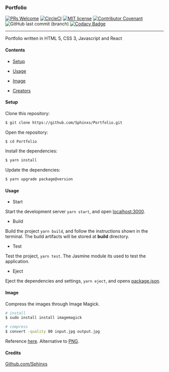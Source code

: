 ### Portfolio

[![PRs Welcome](https://img.shields.io/badge/PRs-welcome-brightgreen.svg?style=flat-square)](http://makeapullrequest.com) [![CircleCI](https://circleci.com/gh/Sphinxs/Portfolio/tree/master.svg?style=svg)](https://circleci.com/gh/Sphinxs/Portfolio/tree/master) [![MIT license](https://img.shields.io/badge/License-MIT-blue.svg)](https://lbesson.mit-license.org/) [![Contributor Covenant](https://img.shields.io/badge/Contributor%20Covenant-v1.4%20adopted-ff69b4.svg)](code-of-conduct.md) ![GitHub last commit (branch)](https://img.shields.io/github/last-commit/sphinxs/portfolio/master.svg) [![Codacy Badge](https://api.codacy.com/project/badge/Grade/439e7fdb3e7d488a901223d56598b90f)](https://www.codacy.com/app/Sphinxs/Portfolio?utm_source=github.com&amp;utm_medium=referral&amp;utm_content=Sphinxs/Portfolio&amp;utm_campaign=Badge_Grade)

--- 

Portfolio written in HTML 5, CSS 3, Javascript and React

#### Contents

- [Setup](#Setup)

- [Usage](#Usage)

- [Image](#Usage)
  
- [Creators](Creators)

#### Setup

Clone this repository:

```sh
$ git clone https://github.com/Sphinxs/Portfolio.git
```

Open the repository:

```sh
$ cd Portfolio
```

Install the dependencies:

```sh
$ yarn install
```

Update the dependencies:

```sh
$ yarn upgrade package@version
```

#### Usage

- Start

Start the development server `yarn start`, and open [localhost:3000](http://localhost:3000/).

- Build

Build the project `yarn build`, and follow the instructions shown in the terminal. The build artifacts will be stored at **build** directory.

- Test

Test the project, `yarn test`. The Jasmine module its used to test the application.

- Eject

Eject the dependencies and settings, `yarn eject`, and opens [package.json](./package.json).

#### Image

Compress the images through Image Magick.

```sh
# install
$ sudo install install imagemagick

# compress
$ convert -quality 80 input.jpg output.jpg
```

Reference [here](https://ubuntuforums.org/showthread.php?t=1720675). Alternative to [PNG](https://github.com/Kjuly/pngcrush).

#### Credits

[Github.com/Sphinxs](https://github.com/Sphinxs)